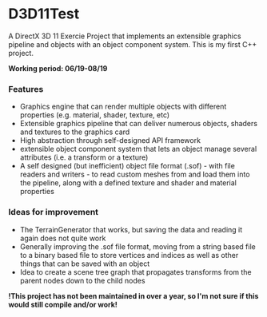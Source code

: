 # D3D11Test
A DirectX 3D 11 Exercie Project that implements an extensible graphics pipeline and objects with an object component system. This is my first C++ project.

**Working period: 06/19-08/19**

### Features
 - Graphics engine that can render multiple objects with different properties (e.g. material, shader, texture, etc)
 - Extensible graphics pipeline that can deliver numerous objects, shaders and textures to the graphics card
 - High abstraction through self-designed API framework
 - extensible object component system that lets an object manage several attributes (i.e. a transform or a texture) 
 - A self designed (but inefficient) object file format (.sof) - with file readers and writers - to read custom meshes from and load them into the pipeline, along with a defined texture and shader and material properties

### Ideas for improvement
 - The TerrainGenerator that works, but saving the data and reading it again does not quite work
 - Generally improving the .sof file format, moving from a string based file to a binary based file to store vertices and indices as well as other things that can be saved with an object
 - Idea to create a scene tree graph that propagates transforms from the parent nodes down to the child nodes
 
 **!This project has not been maintained in over a year, so I'm not sure if this would still compile and/or work!**

